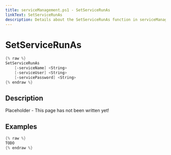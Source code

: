 ```yaml
---
title: serviceManagement.ps1 - SetServiceRunAs
linkText: SetServiceRunAs
description: Details about the SetServiceRunAs function in serviceManagement.ps1 helper script
---
```


# SetServiceRunAs

```PowerShell
{% raw %}
SetServiceRunAs
    [-serviceName] <String>
    [-serviceUser] <String>
    [-servicePassword] <String>
{% endraw %}
```

## Description

Placeholder - This page has not been written yet!

## Examples

```PowerShell
{% raw %}
TODO
{% endraw %}
```
